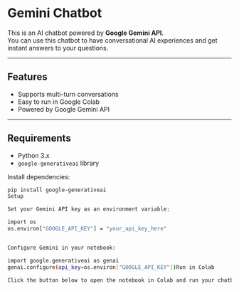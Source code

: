 # Gemini Chatbot

This is an AI chatbot powered by **Google Gemini API**.  
You can use this chatbot to have conversational AI experiences and get instant answers to your questions.

---

## Features
- Supports multi-turn conversations  
- Easy to run in Google Colab  
- Powered by Google Gemini API  

---

## Requirements
- Python 3.x  
- `google-generativeai` library  

Install dependencies:  
```bash
pip install google-generativeai
Setup

Set your Gemini API key as an environment variable:

import os
os.environ["GOOGLE_API_KEY"] = "your_api_key_here"


Configure Gemini in your notebook:

import google.generativeai as genai
genai.configure(api_key=os.environ["GOOGLE_API_KEY"])Run in Colab

Click the button below to open the notebook in Colab and run your chatbot:
